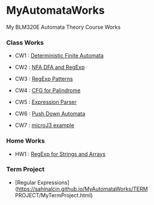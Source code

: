 # MyAutomataWorks
My BLM320E Automata Theory Course Works

### Class Works
* CW1 : [Deterministic Finite Automata](https://sahinalcin.github.io/MyAutomataWorks/CW1/CW1.html)

* CW2 : [NFA,DFA and RegExp](https://sahinalcin.github.io/MyAutomataWorks/CW2/CW2.html)

* CW3 : [RegExp Patterns](https://sahinalcin.github.io/MyAutomataWorks/CW3/CW3.html)

* CW4 : [CFG for Palindrome](https://sahinalcin.github.io/MyAutomataWorks/CW4/CW4.html)

* CW5 : [Expression Parser](https://sahinalcin.github.io/MyAutomataWorks/CW5/Expression.html)

* CW6 : [Push Down Automata](https://sahinalcin.github.io/MyAutomataWorks/CW6/CW6.html)

* CW7 : [microJ3 example](https://sahinalcin.github.io/MyAutomataWorks/CW7/microJ3.html)

### Home Works
* HW1 : [RegExp for Strings and Arrays](https://sahinalcin.github.io/MyAutomataWorks/HW1/HW1.html)

### Term Project
* [Regular Expressions](https://sahinalcin.github.io/MyAutomataWorks/TERM PROJECT/MyTermProject.html)
